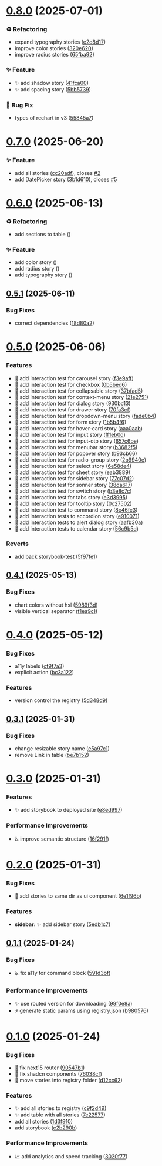 # [0.8.0](https://github.com/lloydrichards/shadcn-storybook-registry/compare/v0.7.0...v0.8.0) (2025-07-01)


### ♻️ Refactoring

* expand typography stories ([e2d8d17](https://github.com/lloydrichards/shadcn-storybook-registry/commit/e2d8d1701130e10bde43cdcc790bfa466ddfbc08))
* improve color stories ([320e620](https://github.com/lloydrichards/shadcn-storybook-registry/commit/320e62077f8f53ccbe6bb3bb917a2bfaec30b645))
* improve radius stories ([65fba92](https://github.com/lloydrichards/shadcn-storybook-registry/commit/65fba92fd35afd6ebaef55b143d19911754e9f69))


### ✨ Feature

* ✨ add shadow story ([41fca00](https://github.com/lloydrichards/shadcn-storybook-registry/commit/41fca004753a14db53886e4b5ad0157360479d23))
* ✨ add spacing story ([5bb5739](https://github.com/lloydrichards/shadcn-storybook-registry/commit/5bb57399182ad2d8c7e9be63c556f7e298784808))


### 🐛 Bug Fix

* types of rechart in v3 ([55845a7](https://github.com/lloydrichards/shadcn-storybook-registry/commit/55845a7889acc2cf07857dc11e5162796c42915e))

# [0.7.0](https://github.com/lloydrichards/shadcn-storybook-registry/compare/v0.6.0...v0.7.0) (2025-06-20)


### ✨ Feature

* add all stories ([cc20adf](https://github.com/lloydrichards/shadcn-storybook-registry/commit/cc20adf44deef430c5ca8ea4d831bbfeaf9bc3b8)), closes [#2](https://github.com/lloydrichards/shadcn-storybook-registry/issues/2)
* add DatePicker story ([3b1d610](https://github.com/lloydrichards/shadcn-storybook-registry/commit/3b1d6102bdbfbf0dce6b888c2826e33e247bca8d)), closes [#5](https://github.com/lloydrichards/shadcn-storybook-registry/issues/5)

# [0.6.0](https://github.com/lloydrichards/shadcn-storybook-registry/compare/v0.5.1...v0.6.0) (2025-06-13)


### ♻️ Refactoring

* add sections to table ([](https://github.com/lloydrichards/shadcn-storybook-registry/commit/a836318dc7034df9b1e6dbdb1998d13c238e901c))


### ✨ Feature

* add color story ([](https://github.com/lloydrichards/shadcn-storybook-registry/commit/e106d2350705f92908e60c8a4143d7d1c641538c))
* add radius story ([](https://github.com/lloydrichards/shadcn-storybook-registry/commit/589eb65080738137d646411539d7d500c86b347d))
* add typography story ([](https://github.com/lloydrichards/shadcn-storybook-registry/commit/f5fdf131c12ad82a1e3f4a266b554c030ba5c1d5))

## [0.5.1](https://github.com/lloydrichards/shadcn-storybook-registry/compare/v0.5.0...v0.5.1) (2025-06-11)


### Bug Fixes

* correct dependencies ([18d80a2](https://github.com/lloydrichards/shadcn-storybook-registry/commit/18d80a26e683ac67e6c5e189f7589e96324fc086))

# [0.5.0](https://github.com/lloydrichards/shadcn-storybook-registry/compare/v0.4.1...v0.5.0) (2025-06-06)


### Features

* 🧪 add interaction test for carousel story ([f3e9aff](https://github.com/lloydrichards/shadcn-storybook-registry/commit/f3e9affed5837d95a62b1d6d49b392019558d668))
* 🧪 add interaction test for checkbox ([0b5bed6](https://github.com/lloydrichards/shadcn-storybook-registry/commit/0b5bed69995d77f19f3b178d9dd0dad8d8f16b16))
* 🧪 add interaction test for collapsable story ([37bfad5](https://github.com/lloydrichards/shadcn-storybook-registry/commit/37bfad53db19cd13868f42155fad2514e2d74dab))
* 🧪 add interaction test for context-menu story ([21e2751](https://github.com/lloydrichards/shadcn-storybook-registry/commit/21e27510561d1ffa09d6742a277e807392d2aec3))
* 🧪 add interaction test for dialog story ([930bc13](https://github.com/lloydrichards/shadcn-storybook-registry/commit/930bc132890c0e3159a2182bc007e23ecd8d0a0b))
* 🧪 add interaction test for drawer story ([70fa3cf](https://github.com/lloydrichards/shadcn-storybook-registry/commit/70fa3cf62a1e3ea916fe56bac2635e3baf902016))
* 🧪 add interaction test for dropdown-menu story ([fade0b4](https://github.com/lloydrichards/shadcn-storybook-registry/commit/fade0b49db8d1fe50c94e832af7a6612746b315d))
* 🧪 add interaction test for form story ([1b5b4f6](https://github.com/lloydrichards/shadcn-storybook-registry/commit/1b5b4f64e2d38a2486bbc906476d1fa57f951c19))
* 🧪 add interaction test for hover-card story ([aaa0aab](https://github.com/lloydrichards/shadcn-storybook-registry/commit/aaa0aab93f8de357d359c968376c0dec270e11b9))
* 🧪 add interaction test for input story ([ff1eb0d](https://github.com/lloydrichards/shadcn-storybook-registry/commit/ff1eb0ddc82813fd304a1ed90faa8d93e1a7040a))
* 🧪 add interaction test for input-otp story ([657c6be](https://github.com/lloydrichards/shadcn-storybook-registry/commit/657c6be43ec059bd54b3ddd2dfa1e481e168cd5e))
* 🧪 add interaction test for menubar story ([b3682f5](https://github.com/lloydrichards/shadcn-storybook-registry/commit/b3682f5f0f6c73b591f2bb7a7a0dbfae96227904))
* 🧪 add interaction test for popover story ([b93cb66](https://github.com/lloydrichards/shadcn-storybook-registry/commit/b93cb6612eecf644eb6e918d8579273a7995bbdb))
* 🧪 add interaction test for radio-group story ([2b9940e](https://github.com/lloydrichards/shadcn-storybook-registry/commit/2b9940ec7b2ebe610eb6771a98804450317338f3))
* 🧪 add interaction test for select story ([6e58de4](https://github.com/lloydrichards/shadcn-storybook-registry/commit/6e58de4734854550272b1638f047ba39ae004595))
* 🧪 add interaction test for sheet story ([eab3889](https://github.com/lloydrichards/shadcn-storybook-registry/commit/eab388900a064c1e3b046d4168610fc64fe94226))
* 🧪 add interaction test for sidebar story ([77c07d2](https://github.com/lloydrichards/shadcn-storybook-registry/commit/77c07d2164227ff201c91364ade499b90ce75f41))
* 🧪 add interaction test for sonner story ([38da617](https://github.com/lloydrichards/shadcn-storybook-registry/commit/38da617d54ffc86eac345e683b77a7371073b822))
* 🧪 add interaction test for switch story ([b3e8c7c](https://github.com/lloydrichards/shadcn-storybook-registry/commit/b3e8c7c817e668fa3168d3f6500889e1c9bce2f1))
* 🧪 add interaction test for tabs story ([e3d3995](https://github.com/lloydrichards/shadcn-storybook-registry/commit/e3d3995d3e9096eacc81f65cd33740bfe84800c7))
* 🧪 add interaction test for tooltip story ([0c27502](https://github.com/lloydrichards/shadcn-storybook-registry/commit/0c27502bd714f1b69eccfb8f2ad120934b01746a))
* 🧪 add interaction test to command story ([8c46fc3](https://github.com/lloydrichards/shadcn-storybook-registry/commit/8c46fc347971e5a02def45a93f0b7e58e35af5ab))
* 🧪 add interaction tests to accordion story ([e910071](https://github.com/lloydrichards/shadcn-storybook-registry/commit/e910071802bc873953b99c44e167d28448eca20a))
* 🧪 add interaction tests to alert dialog story ([aafb30a](https://github.com/lloydrichards/shadcn-storybook-registry/commit/aafb30a6afb46a74ce10750ca4700362a009f7d0))
* 🧪 add interaction tests to calendar story ([56c9b5d](https://github.com/lloydrichards/shadcn-storybook-registry/commit/56c9b5d4bfc108506ea6ee55356eba0bfbfc1931))


### Reverts

* add back storybook-test ([5f97fe1](https://github.com/lloydrichards/shadcn-storybook-registry/commit/5f97fe169bc25b379e201477238bd592fd580422))

## [0.4.1](https://github.com/lloydrichards/shadcn-storybook-registry/compare/v0.4.0...v0.4.1) (2025-05-13)


### Bug Fixes

* chart colors without hsl ([5989f3d](https://github.com/lloydrichards/shadcn-storybook-registry/commit/5989f3dc8fca93b4348d041eeb92a3f4844613c9))
* visible vertical separator ([f1ea9c1](https://github.com/lloydrichards/shadcn-storybook-registry/commit/f1ea9c1dcb8d4007b38b2a1296977f0a941c1b6f))

# [0.4.0](https://github.com/lloydrichards/shadcn-storybook-registry/compare/v0.3.1...v0.4.0) (2025-05-12)


### Bug Fixes

* a11y labels ([cf9f7a3](https://github.com/lloydrichards/shadcn-storybook-registry/commit/cf9f7a305ead41b196353e1b6cbf837e3a695805))
* explicit action ([bc3a122](https://github.com/lloydrichards/shadcn-storybook-registry/commit/bc3a122f0fc79da9d846910e334374307558a4e4))


### Features

* version control the registry ([5d348d9](https://github.com/lloydrichards/shadcn-storybook-registry/commit/5d348d90fd2736d5b0b4f509c680f04cf4624df8))

## [0.3.1](https://github.com/lloydrichards/shadcn-storybook-registry/compare/v0.3.0...v0.3.1) (2025-01-31)


### Bug Fixes

* change resizable story name ([e5a97c1](https://github.com/lloydrichards/shadcn-storybook-registry/commit/e5a97c1832671e53b1f35e860e94ff3eab93954a))
* remove Link in table ([be7b152](https://github.com/lloydrichards/shadcn-storybook-registry/commit/be7b152c52110d9f30be26ad887af19a1b15d0cb))

# [0.3.0](https://github.com/lloydrichards/shadcn-storybook-registry/compare/v0.2.0...v0.3.0) (2025-01-31)


### Features

* :sparkles: add storybook to deployed site ([e8ed997](https://github.com/lloydrichards/shadcn-storybook-registry/commit/e8ed997846f4e417f598f30b928b969dc0b35d40))


### Performance Improvements

* :wheelchair: improve semantic structure ([16f291f](https://github.com/lloydrichards/shadcn-storybook-registry/commit/16f291f6ad1f774fbeb1ac57d677e9963b13f70f))

# [0.2.0](https://github.com/lloydrichards/shadcn-storybook-registry/compare/v0.1.1...v0.2.0) (2025-01-31)


### Bug Fixes

* :truck: add stories to same dir as ui component ([6e1f96b](https://github.com/lloydrichards/shadcn-storybook-registry/commit/6e1f96b466a68d15cf50a06cd62d2c48f7aeb082))


### Features

* **sidebar:** :sparkles: add sidebar story ([5edb1c7](https://github.com/lloydrichards/shadcn-storybook-registry/commit/5edb1c711e14f46982c515db6a4275d0acba2f39))

## [0.1.1](https://github.com/lloydrichards/shadcn-storybook-registry/compare/v0.1.0...v0.1.1) (2025-01-24)


### Bug Fixes

* :wheelchair: fix a11y for command block ([591d3bf](https://github.com/lloydrichards/shadcn-storybook-registry/commit/591d3bfe789e5180033caf202f853383033193bc))


### Performance Improvements

* :sparkles: use routed version for downloading ([99f0e8a](https://github.com/lloydrichards/shadcn-storybook-registry/commit/99f0e8aff10bd912613864fdcdf8b337340ec44b))
* :zap: generate static params using registry.json ([b980576](https://github.com/lloydrichards/shadcn-storybook-registry/commit/b980576652caa253852733e49d2af89cdb746ea1))

# [0.1.0](https://github.com/lloydrichards/shadcn-storybook-registry/compare/v0.0.0...v0.1.0) (2025-01-24)


### Bug Fixes

* :bug: fix next15 router ([90547b1](https://github.com/lloydrichards/shadcn-storybook-registry/commit/90547b1b544c05b8a431db59e282b0f74395618e))
* :bug: fix shadcn components ([76038cf](https://github.com/lloydrichards/shadcn-storybook-registry/commit/76038cf7da6dac473670069724ab7ed43a5dbfb2))
* :truck: move stories into registry folder ([d12cc62](https://github.com/lloydrichards/shadcn-storybook-registry/commit/d12cc62c8c9833e2baeeb295844f37d6af1fa5c0))


### Features

* :sparkles: add all stories to registry ([c9f2d49](https://github.com/lloydrichards/shadcn-storybook-registry/commit/c9f2d491a00141ea8149628dc368da4d1036426c))
* :sparkles: add table with all stories ([7e22577](https://github.com/lloydrichards/shadcn-storybook-registry/commit/7e22577fee8c5bf398121d7552254eff257e6b25))
* add all stories ([1d3f910](https://github.com/lloydrichards/shadcn-storybook-registry/commit/1d3f910bf93fa4958e7f4b89aebfea6b3e512c2b))
* add storybook ([c2b290b](https://github.com/lloydrichards/shadcn-storybook-registry/commit/c2b290be63ccc9a6f688480148e790bae9aab5ef))


### Performance Improvements

* :chart_with_upwards_trend: add analytics and speed tracking ([3020f77](https://github.com/lloydrichards/shadcn-storybook-registry/commit/3020f774c88859bfd8f285eab249999937199f1f))
